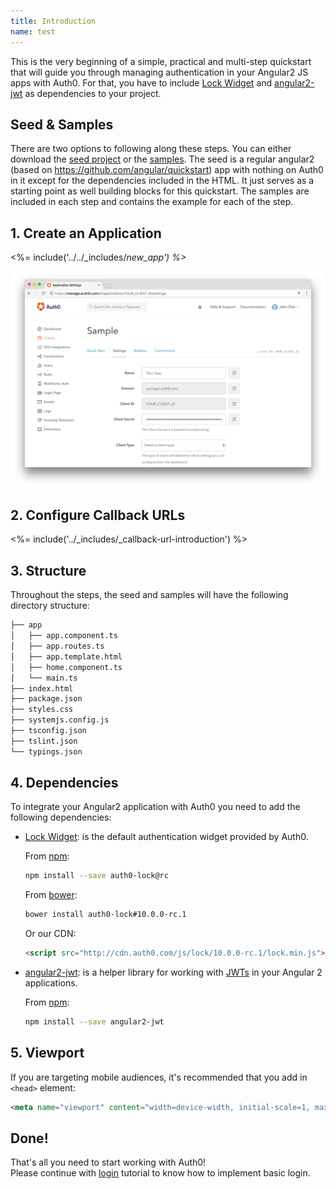 ```yaml
---
title: Introduction
name: test
---
```


This is the very beginning of a simple, practical and multi-step quickstart that will guide you through managing authentication in your Angular2 JS apps with Auth0. For that, you have to include
[Lock Widget](https://github.com/auth0/lock) and [angular2-jwt](https://github.com/auth0/angular2-jwt) as dependencies to your project.

## Seed & Samples

There are two options to following along these steps. You can either download the [seed project](https://github.com/auth0-samples/auth0-angularjs2-systemjs-sample/tree/master/00-Starter-Seed) or the [samples](https://github.com/auth0-samples/auth0-angularjs2-systemjs-sample). The seed is a regular angular2 (based on https://github.com/angular/quickstart) app with nothing on Auth0 in it except for the dependencies included in the HTML. It just serves as a starting point as well building blocks for this quickstart. The samples are included in each step and contains the example for each of the step.

## 1. Create an Application

<%= include('../../_includes/_new_app') %>_

![App Dashboard](/media/articles/angularjs/app_dashboard.png)


## 2. Configure Callback URLs

<%= include('../_includes/_callback-url-introduction') %>

## 3. Structure
Throughout the steps, the seed and samples will have the following directory structure:

```bash
├── app
│   ├── app.component.ts
│   ├── app.routes.ts
│   ├── app.template.html
│   ├── home.component.ts
│   └── main.ts
├── index.html
├── package.json
├── styles.css
├── systemjs.config.js
├── tsconfig.json
├── tslint.json
└── typings.json
```

## 4. Dependencies
To integrate your Angular2 application with Auth0 you need to add the following dependencies:

- [Lock Widget](https://github.com/auth0/lock): is the default authentication widget provided by Auth0.

    From [npm](https://npmjs.org):

    ```sh
    npm install --save auth0-lock@rc
    ```

    From [bower](http://bower.io):

    ```sh
    bower install auth0-lock#10.0.0-rc.1
    ```

    Or our CDN:

    ```html
    <script src="http://cdn.auth0.com/js/lock/10.0.0-rc.1/lock.min.js"></script>
    ```

- [angular2-jwt](https://github.com/auth0/angular2-jwt): is a helper library for working with [JWTs](http://jwt.io/introduction) in your Angular 2 applications.

    From [npm](https://npmjs.org):

    ```sh
    npm install --save angular2-jwt
    ```

## 5. Viewport

If you are targeting mobile audiences, it's recommended that you add in `<head>` element:

```html
<meta name="viewport" content="width=device-width, initial-scale=1, maximum-scale=1, user-scalable=0"/>
```

## Done!

That's all you need to start working with Auth0!  
Please continue with [login](/quickstart/spa/angular2/01-login) tutorial to know how to implement basic login.
